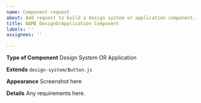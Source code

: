 ```yaml
---
name: Component request
about: Add request to build a design system or application component.
title: NAME DesignOrApplication Component
labels: ''
assignees: ''

---
```


**Type of Component**
Design System OR Application

**Extends**
`design-system/Button.js`

**Appearance**
Screenshot here

**Details**
Any requirements here.
